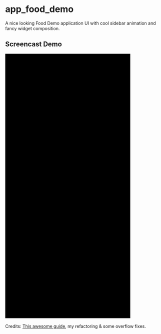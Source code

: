 # app_food_demo

A nice looking Food Demo application UI with cool sidebar animation and fancy widget composition.

## Screencast Demo

<img src="assets/screencast.gif" width="400" alt="Screencast">

Credits: [This awesome guide](https://youtu.be/dsWzN2nzazA), my refactoring & some overflow fixes.